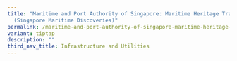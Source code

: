 ```yaml
---
title: "Maritime and Port Authority of Singapore: Maritime Heritage Trail
  (Singapore Maritime Discoveries)"
permalink: /maritime-and-port-authority-of-singapore-maritime-heritage-trail-singapore-maritime-discoveries/
variant: tiptap
description: ""
third_nav_title: Infrastructure and Utilities
---
```

